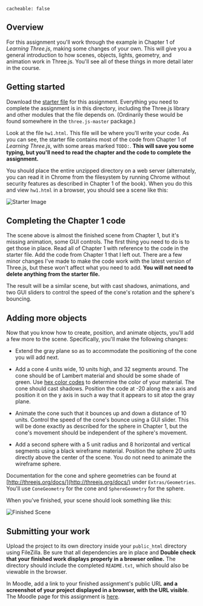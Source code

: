 ```
cacheable: false
```

## Overview

For this assignment you'll work through the example in Chapter 1 of *Learning Three.js*, making some changes of your own. This will give you a general introduction to how scenes, objects, lights, geometry, and animation work in Three.js. You'll see all of these things in more detail later in the course.

## Getting started

Download the [starter file](/~tmullen/cg/f16/cs315-hw1.zip) for this assignment. Everything you need to complete the assignment is in this directory, including the Three.js library and other modules that the file depends on. (Ordinarily these would be found somewhere in the `three.js-master` package.)

Look at the file `hw1.html`. This file will be where you'll write your code. As you can see, the starter file contains most of the code from Chapter 1 of *Learning Three.js*, with some areas marked `TODO:`. **This will save you some typing, but you'll need to read the chapter and the code to complete the assignment.**

You should place the entire unzipped directory on a web server (alternately, you can read it in Chrome from the filesystem by running Chrome without security features as described in Chapter 1 of the book). When you do this and view `hw1.html` in a browser, you should see a scene like this:

![Starter Image](/~tmullen/images/cg/assignment1-start.png)

## Completing the Chapter 1 code

The scene above is almost the finished scene from Chapter 1, but it's missing animation, some GUI controls. The first thing you need to do is to get those in place. Read all of Chapter 1 with reference to the code in the starter file. Add the code from Chapter 1 that I left out. There are a few minor changes I've made to make the code work with the latest version of Three.js, but these won't affect what you need to add. **You will not need to delete anything from the starter file.**  

The result will be a similar scene, but with cast shadows, animations, and two GUI sliders to control the speed of the cone's rotation and the sphere's bouncing.

## Adding more objects

Now that you know how to create, position, and animate objects, you'll add a few more to the scene. Specifically, you'll make the following changes:

* Extend the gray plane so as to accommodate the positioning of the cone you will add next.

* Add a cone 4 units wide, 10 units high, and 32 segments around. The cone should be of Lambert material and should be some shade of green. Use [hex color codes](http://htmlcolorcodes.com/) to determine the color of your material. The cone should cast shadows. Position the code at -20 along the x axis and position it on the y axis in such a way that it appears to sit atop the gray plane.

* Animate the cone such that it bounces up and down a distance of 10 units. Control the speed of the cone's bounce using a GUI slider. This will be done exactly as described for the sphere in Chapter 1, but the cone's movement should be independent of the sphere's movement.

* Add a second sphere with a 5 unit radius and 8 horizontal and vertical segments using a black wireframe material. Position the sphere 20 units directly above the center of the scene. You do not need to animate the wireframe sphere.

Documentation for the cone and sphere geometries can be found at [http://threejs.org/docs/](http://threejs.org/docs/) under `Extras/Geometries`. You'll use `ConeGeometry` for the cone and `SphereGeometry` for the sphere.

When you've finished, your scene should look something like this:

![Finished Scene](/~tmullen/images/cg/assignment1.png)

## Submitting your work

Upload the project to its own directory inside your `public_html` directory using FileZilla. Be sure that all dependencies are in place and **Double check that your finished work displays properly in a browser online.** The directory should include the completed `README.txt`, which should also be viewable in the browser.

In Moodle, add a link to your finished assignment's public URL **and a screenshot of your project displayed in a browser, with the URL visible**.
The Moodle page for this assignment is [here](https://moodle.pugetsound.edu/moodle/mod/assign/view.php?id=340294).
